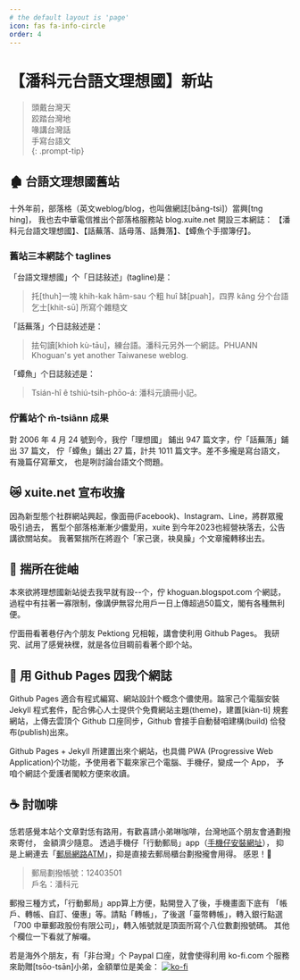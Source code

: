 ```yaml
---
# the default layout is 'page'
icon: fas fa-info-circle
order: 4
---
```


# 【潘科元台語文理想國】新站

> 頭戴台灣天  
> 跤踏台灣地  
> 喙講台灣話  
> 手寫台語文  
{: .prompt-tip}

## 🏚️ 台語文理想國舊站

十外年前，部落格（英文weblog/blog，也叫做網誌\[bāng-tsì\]）當興\[tng hing\]，
我也去中華電信推出个部落格服務站 blog.xuite.net 開設三本網誌：
【潘科元台語文理想國】、【話蕪落、話毋落、話舞落】、【蟫魚个手摺簿仔】。

### 舊站三本網誌个 taglines

「台語文理想國」个「日誌敍述」(tagline)是：  
> 托\[thuh\]一塊 khih-kak hâm-sau 个粗 huî 缽\[puah\]，四界 kâng 分个台語乞士\[khit-sū\] 所寫个雜糙文

「話蕪落」个日誌敍述是：  
> 抾句讀\[khioh kù-tāu\]，練台語。潘科元另外一个網誌。PHUANN Khoguan's yet another Taiwanese weblog.

「蟫魚」个日誌敍述是：  
> Tsián-hî ê tshiú-tsih-phōo-á: 潘科元讀冊小記。

### 佇舊站个 m̄-tsiânn 成果

對 2006 年 4 月 24 號到今，我佇「理想國」 鋪出 947 篇文字，佇「話蕪落」鋪出 37 篇文，
佇「蟫魚」鋪出 27 篇，計共 1011 篇文字。差不多攏是寫台語文，有幾篇仔寫華文，
也是咧討論台語文个問題。

## 😿 xuite.net 宣布收擔

因為新型態个社群網站興起，像面冊(Facebook)、Instagram、Line，將群眾攏吸引過去，
舊型个部落格漸漸少儂愛用，xuite 到今年2023也經營袂落去，公告講欲關站矣。
我著緊揣所在將遐个「家己褒，袂臭臊」个文章攏轉移出去。

## 🪺 揣所在徙岫

本來欲將理想國新站徙去我早就有設\-\-个，佇 khoguan.blogspot.com 个網誌，
過程中有拄著一寡限制，像講伊無容允用戶一日上傳超過50篇文，閣有各種無利便。

佇面冊看著巷仔內个朋友 Pektiong 兄相報，講會使利用 Github Pages。
我研究、試用了感覺袂䆀，就是各位目睭前看著个即个站。

## 🏡 用 Github Pages 囥我个網誌

Github Pages 適合有程式編寫、網站設計个概念个儂使用。踮家己个電腦安裝
Jekyll 程式套件，配合佛心人士提供个免費網站主題(theme)，建置\[kiàn-tì\]
規套網站，上傳去雲頂个 Github 口座同步，Github 會接手自動替咱建構(build)
佮發布(publish)出來。

Github Pages + Jekyll 所建置出來个網站，也具備 PWA (Progressive
Web Application)个功能，予使用者下載來家己个電腦、手機仔，變成一个 App，
予咱个網誌个愛護者閣較方便來收讀。

## ☕️ 討咖啡

恁若感覺本站个文章對恁有路用，有歡喜請小弟啉咖啡，台灣地區个朋友會通劃撥來寄付，
金額濟少隨意。
透過手機仔「行動郵局」app（[手機仔安裝網址](https://www.post.gov.tw/post/internet/Group/QRCODE.jsp)），
抑是上網連去「[郵局網路ATM](https://webatm.post.gov.tw/)」，抑是直接去郵局櫃台劃撥攏會用得。
感恩！🤗   

> 郵局劃撥帳號：12403501  
> 戶名：潘科元

郵撥三種方式，「行動郵局」app算上方便，點開登入了後，手機畫面下底有
「帳戶、轉帳、自訂、優惠」等。請點「轉帳」，了後選「臺幣轉帳」，轉入銀行點選
「700 中華郵政股份有限公司」，轉入帳號就是頂面所寫个八位數劃撥號碼。
其他个欄位一下看就了解囉。

若是海外个朋友，有「非台灣」个 Paypal 口座，就會使得利用 ko-fi.com
个服務來助贈[tsōo-tsān]小弟，金額單位是美金：
[![ko-fi](https://ko-fi.com/img/githubbutton_sm.svg)](https://ko-fi.com/J3J3KOCDI)

